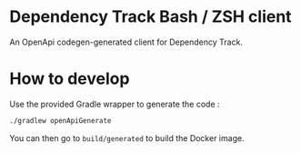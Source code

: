 Dependency Track Bash / ZSH client
==================================

An OpenApi codegen-generated client for Dependency Track.

# How to develop

Use the provided Gradle wrapper to generate the code :


```bash
./gradlew openApiGenerate
```

You can then go to ``build/generated`` to build the Docker image.

